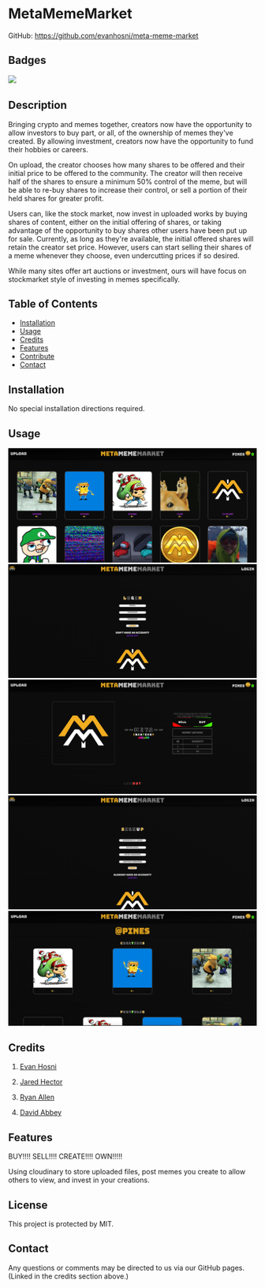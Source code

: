 # MetaMemeMarket

GitHub: https://github.com/evanhosni/meta-meme-market

## Badges
![](https://img.shields.io/badge/License-MIT%20-blue.svg)
## Description

Bringing crypto and memes together, creators now have the opportunity to allow investors to buy part, or all, of the ownership of memes they've created. By allowing investment, creators now have the opportunity to fund their hobbies or careers. 

On upload, the creator chooses how many shares to be offered and their initial price to be offered to the community. The creator will then receive half of the shares to ensure a minimum 50% control of the meme, but will be able to re-buy shares to increase their control, or sell a portion of their held shares for greater profit.

Users can, like the stock market, now invest in uploaded works by buying shares of content, either on the initial offering of shares, or taking advantage of the opportunity to buy shares other users have been put up for sale. Currently, as long as they're available, the initial offered shares will retain the creator set price. However, users can start selling their shares of a meme whenever they choose, even undercutting prices if so desired.

While many sites offer art auctions or investment, ours will have focus on stockmarket style of investing in memes specifically.

## Table of Contents

* [Installation](#installation)
* [Usage](#usage)
* [Credits](#credits)
* [Features](#features)
* [Contribute](#contribute)
* [Contact](#contact)

## Installation

No special installation directions required.

## Usage

![HomePage](./public/assets/homepage.png)
![LoginPage](./public/assets/loginpage.png)
![MemePage](./public/assets/memepage.png)
![SignUpPage](./public/assets/signuppage.png)
![UserPage](./public/assets/userpage.png)

## Credits

1. [Evan Hosni](https://github.com/evanhosni)

2. [Jared Hector](https://github.com/jwhector)

3. [Ryan Allen](https://github.com/Rallen4)

4. [David Abbey](https://github.com/davidabbey102)

## Features

BUY!!!! SELL!!!! CREATE!!!! OWN!!!!!

Using cloudinary to store uploaded files, post memes you create to allow others to view, and invest in your creations.

## License

This project is protected by MIT.

## Contact

Any questions or comments may be directed to us via our GitHub pages. (Linked in the credits section above.)



